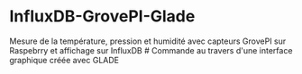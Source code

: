 # InfluxDB-GrovePI-Glade
Mesure de la température, pression et humidité avec capteurs GrovePI sur Raspebrry et affichage sur InfluxDB # Commande au travers d'une interface graphique créée avec GLADE
